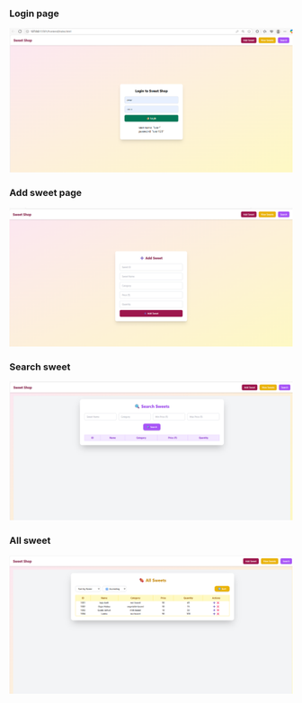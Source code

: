 ### Login page
![Login Page](./Screenshot%202025-07-17%20173718.png)


### Add sweet page
![Sweet Add](./Screenshot%202025-07-17%20173751.png)

### Search sweet 
![Sweet search](./Screenshot%202025-07-17%20173813.png)

###  All  sweet
![Sweet search](./Screenshot%202025-07-17%20173736.png) 
